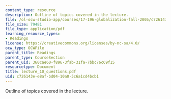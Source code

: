 ```yaml
---
content_type: resource
description: Outline of topics covered in the lecture.
file: /ol-ocw-studio-app/courses/17-196-globalization-fall-2005/c726143ee8afbd0410a05c6a1cd4bcb1_lecture_10_questions.pdf
file_size: 79481
file_type: application/pdf
learning_resource_types:
- Readings
license: https://creativecommons.org/licenses/by-nc-sa/4.0/
ocw_type: OCWFile
parent_title: Readings
parent_type: CourseSection
parent_uid: 360cae60-f896-3fab-31fa-7bbc76c69f15
resourcetype: Document
title: lecture_10_questions.pdf
uid: c726143e-e8af-bd04-10a0-5c6a1cd4bcb1
---
```

Outline of topics covered in the lecture.